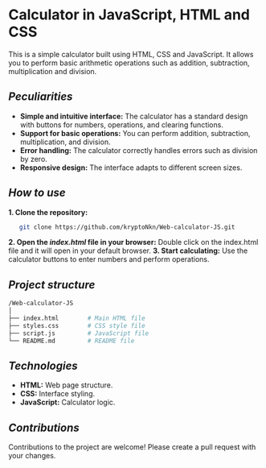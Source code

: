 # **Calculator in JavaScript, HTML and CSS**

This is a simple calculator built using HTML, CSS and JavaScript. It allows you to perform basic arithmetic operations such as addition, subtraction, multiplication and division.

## *Peculiarities*

* **Simple and intuitive interface:** The calculator has a standard design with buttons for numbers, operations, and clearing functions.
* **Support for basic operations:** You can perform addition, subtraction, multiplication, and division.
* **Error handling:** The calculator correctly handles errors such as division by zero.
* **Responsive design:** The interface adapts to different screen sizes.

## *How to use*

**1. Clone the repository:**
```bash
   git clone https://github.com/kryptoNkn/Web-calculator-JS.git
```

**2. Open the *index.html* file in your browser:**
Double click on the index.html file and it will open in your default browser.
**3. Start calculating:**
Use the calculator buttons to enter numbers and perform operations.

## *Project structure*

```bash
/Web-calculator-JS
│
├── index.html        # Main HTML file
├── styles.css        # CSS style file
├── script.js         # JavaScript file
└── README.md         # README file
```

## *Technologies*

* **HTML:** Web page structure.
* **CSS:** Interface styling.
* **JavaScript:** Calculator logic.

## *Contributions*

Contributions to the project are welcome! Please create a pull request with your changes.
